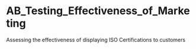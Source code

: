 # AB_Testing_Effectiveness_of_Marketing
Assessing the effectiveness of displaying ISO Certifications to customers
